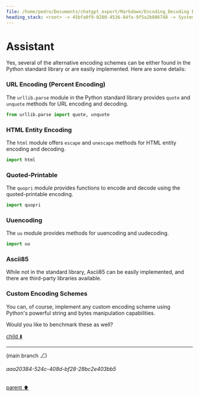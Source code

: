 ```yaml
---
file: /home/pedro/Documents/chatgpt_export/Markdown/Encoding_Decoding Benchmark Results.md
heading_stack: <root> -> 45bfa0f9-0280-4536-84fe-9f5a2b886748 -> System -> 6e6dc52e-87cd-443f-8455-8f3b2627c1a5 -> System -> aaa2d7d6-5705-4351-a4b5-6ac5b9bb328d -> User -> 2fb2df16-e3b9-43e8-b679-167cac98874e -> Assistant -> 99cabd56-53c1-4d29-95a7-64a236319ddf -> Tool -> 6e23f93f-78cb-4931-95c5-1a03ade96cc2 -> Assistant -> 6417ee72-c53a-491c-b535-4ee25c0edae1 -> Tool -> 196bf9c5-4a6e-4346-8dee-a0640c7dc5c2 -> Assistant -> aaa2ab41-acb8-41a3-b1d0-b8ec666f58a5 -> User -> e26c263d-ac9c-47fd-aa9a-583f3b0038e7 -> Assistant -> URL Encoding (Percent Encoding) -> HTML Entity Encoding -> Quoted-Printable -> Uuencoding -> Ascii85 -> BinHex -> yEnc -> MIME Encoding -> Custom Encoding Schemes -> aaa2624b-ce6d-47fc-a9f8-ff22012ba9a1 -> User -> 3f70515d-968c-41f2-b4af-5f16bd1589f1 -> Assistant
---
```

# Assistant

Yes, several of the alternative encoding schemes can be either found in the Python standard library or are easily implemented. Here are some details:

### URL Encoding (Percent Encoding)
The `urllib.parse` module in the Python standard library provides `quote` and `unquote` methods for URL encoding and decoding.

```python
from urllib.parse import quote, unquote
```

### HTML Entity Encoding
The `html` module offers `escape` and `unescape` methods for HTML entity encoding and decoding.

```python
import html
```

### Quoted-Printable
The `quopri` module provides functions to encode and decode using the quoted-printable encoding.

```python
import quopri
```

### Uuencoding
The `uu` module provides methods for uuencoding and uudecoding.

```python
import uu
```

### Ascii85
While not in the standard library, Ascii85 can be easily implemented, and there are third-party libraries available.

### Custom Encoding Schemes
You can, of course, implement any custom encoding scheme using Python's powerful string and bytes manipulation capabilities.

Would you like to benchmark these as well?

[child ⬇️](#aaa20384-524c-408d-bf28-28bc2e403bb5)

---

(main branch ⎇)
###### aaa20384-524c-408d-bf28-28bc2e403bb5
[parent ⬆️](#3f70515d-968c-41f2-b4af-5f16bd1589f1)
